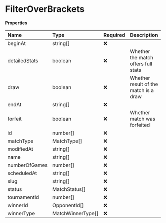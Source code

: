 # FilterOverBrackets

**Properties**

| Name          | Type              | Required | Description                           |
| :------------ | :---------------- | :------- | :------------------------------------ |
| beginAt       | string[]          | ❌       |                                       |
| detailedStats | boolean           | ❌       | Whether the match offers full stats   |
| draw          | boolean           | ❌       | Whether result of the match is a draw |
| endAt         | string[]          | ❌       |                                       |
| forfeit       | boolean           | ❌       | Whether match was forfeited           |
| id            | number[]          | ❌       |                                       |
| matchType     | MatchType[]       | ❌       |                                       |
| modifiedAt    | string[]          | ❌       |                                       |
| name          | string[]          | ❌       |                                       |
| numberOfGames | number[]          | ❌       |                                       |
| scheduledAt   | string[]          | ❌       |                                       |
| slug          | string[]          | ❌       |                                       |
| status        | MatchStatus[]     | ❌       |                                       |
| tournamentId  | number[]          | ❌       |                                       |
| winnerId      | OpponentId[]      | ❌       |                                       |
| winnerType    | MatchWinnerType[] | ❌       |                                       |
